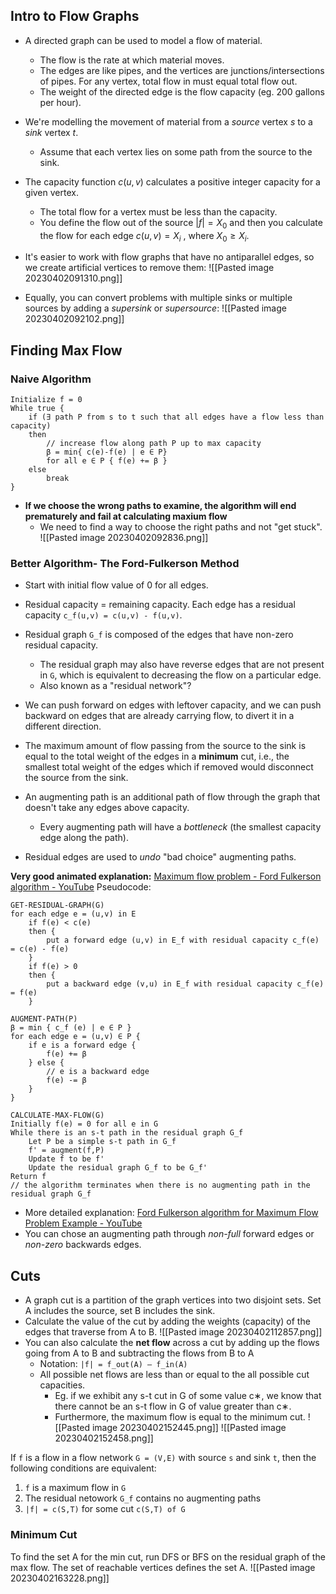 ## Intro to Flow Graphs
- A directed graph can be used to model a flow of material. 
	- The flow is the rate at which material moves. 
	- The edges are like pipes, and the vertices are junctions/intersections of pipes. For any vertex, total flow in must equal total flow out. 
	- The weight of the directed edge is the flow capacity (eg. 200 gallons per hour). 
- We're modelling the movement of material from a *source* vertex $s$ to a *sink* vertex $t$. 
	- Assume that each vertex lies on some path from the source to the sink. 
- The capacity function $c(u,v)$ calculates a positive integer capacity for a given vertex. 
	- The total flow for a vertex must be less than the capacity. 
	- You define the flow out of the source $|f|=X_0$ and then you calculate the flow for each edge $c(u,v)=X_i$ , where $X_0 { \ge } X_i$.

- It's easier to work with flow graphs that have no antiparallel edges, so we create artificial vertices to remove them: 
![[Pasted image 20230402091310.png]]

- Equally, you can convert problems with multiple sinks or multiple sources by adding a *supersink* or *supersource*: 
![[Pasted image 20230402092102.png]]

## Finding Max Flow
### Naive Algorithm
```
Initialize f = 0 
While true { 
	if (∃ path P from s to t such that all edges have a flow less than capacity) 
	then 
		// increase flow along path P up to max capacity 
		β = min{ c(e)-f(e) | e ∈ P} 
		for all e ∈ P { f(e) += β }
	else 
		break 
}
```
- **If we choose the wrong paths to examine, the algorithm will end prematurely and fail at calculating maxium flow**
	- We need to find a way to choose the right paths and not "get stuck". 
![[Pasted image 20230402092836.png]]

### Better Algorithm- The Ford-Fulkerson Method
- Start with initial flow value of 0 for all edges. 
- Residual capacity = remaining capacity. Each edge has a residual capacity `c_f(u,v) = c(u,v) - f(u,v)`. 

- Residual graph `G_f` is composed of the edges that have non-zero residual capacity. 
	- The residual graph may also have reverse edges that are not present in `G`, which is equivalent to decreasing the flow on a particular edge. 
	- Also known as a "residual network"?

- We can push forward on edges with leftover capacity, and we can push backward on edges that are already carrying flow, to divert it in a different direction.

- The maximum amount of flow passing from the source to the sink is equal to the total weight of the edges in a **minimum** cut, i.e., the smallest total weight of the edges which if removed would disconnect the source from the sink.

- An augmenting path is an additional path of flow through the graph that doesn't take any edges above capacity. 
	- Every augmenting path will have a *bottleneck* (the smallest capacity edge along the path). 
- Residual edges are used to *undo* "bad choice" augmenting paths. 

**Very good animated explanation:** [Maximum flow problem - Ford Fulkerson algorithm - YouTube](https://www.youtube.com/watch?v=VbeTl1gG4l4)
Pseudocode: 
```
GET-RESIDUAL-GRAPH(G)
for each edge e = (u,v) in E
	if f(e) < c(e)
	then {
		put a forward edge (u,v) in E_f with residual capacity c_f(e) = c(e) - f(e)
	} 
	if f(e) > 0 
	then {
		put a backward edge (v,u) in E_f with residual capacity c_f(e) = f(e)
	}

AUGMENT-PATH(P)
β = min { c_f (e) | e ∈ P } 
for each edge e = (u,v) ∈ P { 
	if e is a forward edge { 
		f(e) += β
	} else { 
		// e is a backward edge 
		f(e) -= β 
	} 
}

CALCULATE-MAX-FLOW(G)
Initially f(e) = 0 for all e in G
While there is an s-t path in the residual graph G_f
	Let P be a simple s-t path in G_f
	f' = augment(f,P)
	Update f to be f'
	Update the residual graph G_f to be G_f'
Return f
// the algorithm terminates when there is no augmenting path in the residual graph G_f
```

- More detailed explanation: [Ford Fulkerson algorithm for Maximum Flow Problem Example - YouTube](https://www.youtube.com/watch?v=3LG-My_MoWc)
- You can chose an augmenting path through *non-full* forward edges or *non-zero* backwards edges.
 
## Cuts
- A graph cut is a partition of the graph vertices into two disjoint sets. Set A includes the source, set B includes the sink. 
- Calculate the value of the cut by adding the weights (capacity) of the edges that traverse from A to B. 
![[Pasted image 20230402112857.png]]
- You can also calculate the **net flow** across a cut by adding up the flows going from A to B and subtracting the flows from B to A
	- Notation: `|f| = f_out(A) – f_in(A)`
	- All possible net flows are less than or equal to the all possible cut capacities. 
		- Eg. if we exhibit any s-t cut in G of some value c∗, we know that there cannot be an s-t flow in G of value greater than c∗.
		- Furthermore, the maximum flow is equal to the minimum cut. 
![[Pasted image 20230402152445.png]]
![[Pasted image 20230402152458.png]]

If `f` is a flow in a flow network `G = (V,E)` with source `s` and sink `t`, then the following conditions are equivalent:
1. `f` is a maximum flow in `G`
2. The residual netowork `G_f` contains no augmenting paths
3. `|f| = c(S,T)` for some cut `c(S,T) of G`

### Minimum Cut
To find the set A for the min cut, run DFS or BFS on the residual graph of the max flow. The set of reachable vertices defines the set A. 
![[Pasted image 20230402163228.png]]



